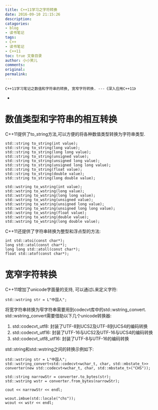 ```yaml
---
title: C++11学习之字符转换
date: 2016-09-10 21:15:26
description: 
catagories:
- blog
- 读书笔记
tags:
- C++
- 读书笔记
- C++11 
toc: true 文章目录
author: 小小笑儿
comments:
original:
permalink:
---
```

    C++11学习笔记之数值和字符串的转换, 宽窄字符转换. ---《深入应用C++11》
+ <!-- more -->

# 数值类型和字符串的相互转换

C++11提供了to\_string方法,可以方便的将各种数值类型转换为字符串类型.

    std::string to_string(int value);
    std::string to_string(long value);
    std::string to_string(long long value);
    std::string to_string(unsigned value);
    std::string to_string(unsigned long value);
    std::string to_string(unsigned long long value);
    std::string to_string(float value);
    std::string to_string(double value);
    std::string to_string(long double value);

    std::wstring to_wstring(int value);
    std::wstring to_wstring(long value);
    std::wstring to_wstring(long long value);
    std::wstring to_wstring(unsigned value);
    std::wstring to_wstring(unsigned long value);
    std::wstring to_wstring(unsigned long long value);
    std::wstring to_wstring(float value);
    std::wstring to_wstring(double value);
    std::wstring to_wstring(long double value);

C++11还提供了字符串转换为整型和浮点型的方法:

    int std::atoi(const char*);
    long std::atol(const char*);
    long long std::atoll(const char*);
    float std::atof(const char*);

# 宽窄字符转换
C++11增加了unicode字面量的支持, 可以通过L来定义字符:

    std::wstring str = L"中国人";
    
将宽字符串转换为窄字符串需要用到codecvt库中的std::wstring\_convert.
std::wstring\_convert需要借助以下几个unicode转换器:

1. std::codecvt_utf8: 封装了UTF-8到UCS2及UTF-8到UCS4的编码转换
2. std::codecvt_utf16: 封装了UTF-16与UCS2及UTF-16与UCS4的编码转换
3. std::codecvt_utf8_utf16: 封装了UTF-8与UTF-16的编码转换

std::string和std::wstring之间的转换示例如下:

    std::wstring str = L"中国人";
    std::wstring_convert<std::codecvt<wchar_t, char, std::mbstate_t>> 
    converter(new std::codecvt<wchar_t, char, std::mbstate_t>("CHS"));
    
    std::string narrowStr = converter.to_bytes(str);
    std::wstring wstr = converter.from_bytes(narrowStr);
    
    cout << narrowStr << endl;
    
    wcout.imbue(std::locale("chs"));
    wcout << wstr << endl;
